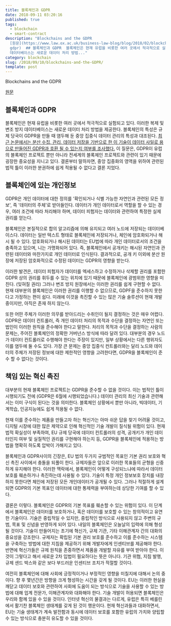 ```yaml
---
title: 블록체인과 GDPR
date: 2018-09-11 03:20:16
published: true
tags:
  - blockchain
  - smart-contract
description: "Blockchains and the GDPR
  [원문](https://www.law.ox.ac.uk/business-law-blog/blog/2018/02/blockchains-and-\
  gdpr)  ## 블록체인과 GDPR  블록체인은 현재 유럽을 비롯한 여러 곳에서 적극적으로 실험되고 있다. 이러한 복제 및 변조 방지
  데이터베이스는 새로운 데이터 처리 방법..."
category: blockchain
slug: /2018/09/10/blockchains-and-the-GDPR/
template: post
---
```


Blockchains and the GDPR

[원문](https://www.law.ox.ac.uk/business-law-blog/blog/2018/02/blockchains-and-gdpr)

## 블록체인과 GDPR

블록체인은 현재 유럽을 비롯한 여러 곳에서 적극적으로 실험되고 있다. 이러한 복제 및 변조 방지 데이터베이스는 새로운 데이터 처리 방법을 제공한다. 블록체인의 특성은 규제 당국이 GDPR을 만들 때 염두해 둔 중앙 집중식 데이터 관리의 특성과 대조된다. [최근 논문에서는 분산 수집, 관리, 데이터 저장을 기반으로 한 이 기술이 데이터 사일로 용으로 만들어진 GDPR과 호환 될 수 있는지 여부를 조사했다.](https://papers.ssrn.com/sol3/papers.cfm?abstract_id=3080322) 이 질문은, GDPR이 유럽의 블록체인 프로젝트 뿐만 아니라 전세계의 블록체인 프로젝트와 관련이 있기 때문에 굉장한 중요성을 지니고 있다. 결론부터 말하자면, 중앙 집중화의 영역을 위하여 관련된 법적 틀이 이러한 분권하에 쉽게 적용될 수 없다고 결론 지었다.

## 블록체인에 있는 개인정보

GDPR은 개인 데이터에 대한 정의를 '확인되거나 식별 가능한 자연인과 관련된 모든 정보', 즉 '데이터의 주체'로 받아들인다. 데이터가 개인 데이터로서 역할을 할 수 있는 경우, 여러 조건에 따라 처리해야 하며, 데이터 피험자는 데이터와 관련하여 특정한 실제 권리를 얻는다.

블록체인은 본질적으로 합의 알고리즘에 의해 유지되고 여러 노드에 저장되는 데이터베이스다. 데이터는 일반 텍스트 형태로 블록체인에 저장되거나, 체인에 암호화되거나 해시 될 수 있다. 암호화되거나 해시된 데이터는 EU법에 따라 개인 데이터로서의 조건을 충족하고 있으며, 니는 가명화되어 있다. 즉, 블록체인에서 공개키는 해시된 자연인과 관련된 데이터와 마찬가지로 개인 데이터로 인식된다. 결과적으로, 공개 키 이외에 분산 원장에 저장된 암호화적으로 수정된 데이터는 GDPR의 영향을 받는다.

이러한 발견은, 데이터 피험자가 데이터를 엑세스하고 수정하거나 삭제할 권리를 포함한 GDPR 상의 권리를 휘두를 수 있는 위치에 있기 때문에 블록체인에 광범위한 영향을 미친다. (잊혀질 권리) 그러나 변조 방지 원장에서는 이러한 권리를 쉽게 구현할 수 없다. 현재 대부분의 블록체인은 이러한 권리를 이행할 수 없으므로, GDPF을 준수하지 못한다고 가정하는 편이 쉽다. 미래에 이것을 촉진할 수 있는 많은 기술 솔루션이 현재 개발중이지만, 아직은 존재 하지 않는다.

또한 어떤 주체가 이러한 의무를 받아드리는 수취인이 될지 결정하는 것은 매우 어렵다. GDPR은 데이터 컨트롤러, 즉 개인 데이터 처리의 목적과 수단을 결정하는 자연인 또는 법인이 이러한 원칙을 준수해야 한다고 말한다. 처리의 목적과 수단을 결정하는 사람의 문제는, 주어진 블록체인의 정확한 거버넌스 방식에 따라 달려 있다. 대부분의 경우 노드가 데이터 컨트롤러로 수행해야 한다는 주장이 있지만, 일부 상황에서는 다른 행위자도 이를 염두에 둘 수도 있다. 가장 큰 문제는 중앙 집중식 컨트롤러와는 달리 노드와 데이터의 주체가 저장된 정보에 대한 제한적인 영향을 고려한다면, GDPR을 블록체인이 준수 할 수 없다는 것이다.

## 책임 있는 혁신 촉진

대부분의 현재 블록체인 프로젝트는 GDPR을 준수할 수 없을 것이다. 이는 법적인 틀이 시행되기도 전에 (GDPR은 6월에 시행되었습니다.) 데이터 관리의 최신 기술과 관련해서는 이미 구식이 된다는 것을 의미한다. 블록체인 상황에서 뿐만 아니라, 빅데이터, 기계학습, 인공지능에도 쉽게 적용될 수 없다.

현재 이를 준수하는 제품을 만들고자 하는 혁신가는 아마 쉬운 답을 찾기 어려울 것이고, 디지털 시장에 대한 많은 제약으로 인해 혁신적인 기술 개발이 질식될 위험이 있다. 현재 법적 확실성이 부족하여, EU 규제 당국에 데이터 컨트롤러의 성격, 공개키가 개인 데이터인지 여부 및 실질적인 권리를 구현해야 하는지 등, GDPR을 블록체인에 적용하는 방법을 명확히 하도록 압박이 가해지고 있다.

블록체인과 GDPR사이의 긴장은, EU 법의 두가지 규범적인 목표인 기본 권리 보호와 혁신 촉진 사이에서 충돌을 되풀이 한다. 규제자들은 앞으로 이러한 목표들의 균형을 신중하게 유지해야 한다. 이러한 맥락에서, 블록체인이 어떻게 구성되느냐에 따라서 데이터 보호를 훼손하거나 촉진하는데 사용될 수 있다. 기술이 특정 개인 정보보호 장치를 내장하지 못한다면 체인에 저장된 모든 개인데이터가 공개될 수 있다. 그러나 적절하게 설계되면 GDPR의 기본 목표인 데이터에 대한 통제력을 부여하는데 상당한 기여를 할 수 있다.

결론은 이렇다. 블록체인은 GDPR의 기본 목표를 훼손할 수 있는 위험이 있다. 이 단계에서 블록체인은 데이터를 보호하거나, 혹은 데이터를 보호할 수 있는 창의적이고 유연한 기술이다. 기술은 중립적일 수 있지만, 중립적인 방식으로 사용되지 않고 주변의 규범, 목표 및 신념을 반영하게 되어 있다. 내일의 블록체인은 오늘날의 입력에 의해 형성될 것이다. 기술이 만들어지는 초기에 혁신가, 규제 기관, 기타 이해관계자 간의 대화의 중요성을 강조한다. 규제자는 확립된 기본 권리 보호를 준수하고 이를 준수하는 시스템을 구축하는 방법에 대한 지침을 제공하기 위해 개발자에게 인센티브를 제공해야 한다. 반면에 혁신가들은 규제 원칙을 존중하면서 제품을 개발할 자유를 부여 받아야 한다. 이것이 그렇다고 해서 새로운 2차 입법이 필요하다는 뜻은 아니다. 기관 위협, 지침 발행, 규제 샌드 박스와 같은 보다 부드러운 인센티브 조치가 적절할 것이다.

여전히 블록체인에 대해 사회에 긍정적이거나 부정적인 영향을 미칠지에 대해서 논의 중이다. 향 후 몇년간은 방향을 크게 형성하는 시간을 갖게 될 것이다. EU는 이러한 현실을 깨닫고 데이터 보호와 관련하여 사회에 도움이 되는 방식으로 기술을 사용할 수 있는 방법에 대해 업계 전문가, 이해관계자와 대화해야 한다. 기술 개발이 허용되면 블록체인은 우리와 함께 있을 수 있을 것이다. 인터넷 혁신의 물결과는 다르게, 유럽은 특히 베를린에서 활기찬 블록체인 생태계를 갖게 된 것이 행운이다. 현재 혁신과들과 대화하면서, EU는 기술 생태계가 계속 발전함과 동시에 데이터 보호를 포함한 유럽의 가치와 양립할 수 있는 방식으로 충분히 유도할 수 있을 것이다.
